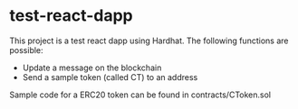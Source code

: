 # test-react-dapp

This project is a test react dapp using Hardhat. The following functions are possible:

* Update a message on the blockchain
* Send a sample token (called CT) to an address

Sample code for a ERC20 token can be found in contracts/CToken.sol
 